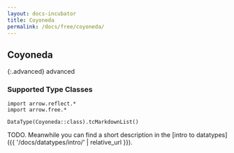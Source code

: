 ```yaml
---
layout: docs-incubator
title: Coyoneda
permalink: /docs/free/coyoneda/
---
```


## Coyoneda

{:.advanced}
advanced

### Supported Type Classes

```kotlin:ank:replace
import arrow.reflect.*
import arrow.free.*

DataType(Coyoneda::class).tcMarkdownList()
```

TODO. Meanwhile you can find a short description in the [intro to datatypes]({{ '/docs/datatypes/intro/' | relative_url }}).

